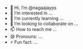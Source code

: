 - 👋 Hi, I’m @nagaajayps
- 👀 I’m interested in ...
- 🌱 I’m currently learning ...
- 💞️ I’m looking to collaborate on ...
- 📫 How to reach me ...
- 😄 Pronouns: ...
- ⚡ Fun fact: ...

<!---
nagaajayps/nagaajayps is a ✨ special ✨ repository because its `README.md` (this file) appears on your GitHub profile.
You can click the Preview link to take a look at your changes.
--->
